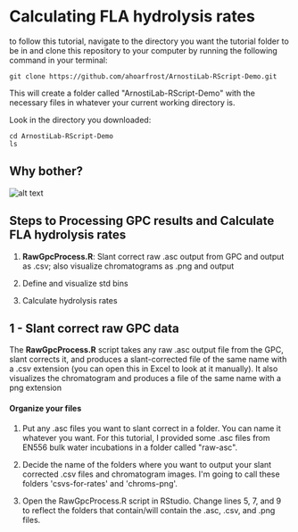 # Calculating FLA hydrolysis rates

to follow this tutorial, navigate to the directory you want the tutorial folder to be in and clone this repository to your computer by running the following command in your terminal: 

`git clone https://github.com/ahoarfrost/ArnostiLab-RScript-Demo.git`

This will create a folder called "ArnostiLab-RScript-Demo" with the necessary files in whatever your current working directory is.

Look in the directory you downloaded:

```
cd ArnostiLab-RScript-Demo
ls
```

## Why bother? 
![alt text](https://github.com/ahoarfrost/ArnostiLab-RScript-Demo/blob/master/geeks.png "Geeks are more efficient than you")

## Steps to Processing GPC results and Calculate FLA hydrolysis rates

1. **RawGpcProcess.R**: Slant correct raw .asc output from GPC and output as .csv; also visualize chromatograms as .png and output

2. Define and visualize std bins

3. Calculate hydrolysis rates


## 1 - Slant correct raw GPC data

The **RawGpcProcess.R** script takes any raw .asc output file from the GPC, slant corrects it, and produces a slant-corrected file of the same name with a .csv extension (you can open this in Excel to look at it manually). It also visualizes the chromatogram and produces a file of the same name with a png extension

#### Organize your files

1. Put any .asc files you want to slant correct in a folder. You can name it whatever you want. For this tutorial, I provided some .asc files from EN556 bulk water incubations in a folder called "raw-asc".

2. Decide the name of the folders where you want to output your slant corrected .csv files and chromatogram images. I'm going to call these folders 'csvs-for-rates' and 'chroms-png'. 

3. Open the RawGpcProcess.R script in RStudio. Change lines 5, 7, and 9 to reflect the folders that contain/will contain the .asc, .csv, and .png files. 